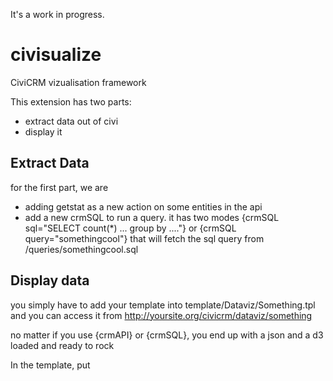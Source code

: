 It's a work in progress. 

civisualize
===========

CiviCRM vizualisation framework

This extension has two parts:
- extract data out of civi
- display it


Extract Data
-------------

for the first part, we are 
- adding getstat as a new action on some entities in the api
- add a new crmSQL to run a query. it has two modes
{crmSQL sql="SELECT count(*) ... group by ...."}
or 
{crmSQL query="somethingcool"}
that will fetch the sql query from /queries/somethingcool.sql


Display data
-----------
you simply have to add your template into template/Dataviz/Something.tpl
and you can access it from http://yoursite.org/civicrm/dataviz/something

no matter if you use {crmAPI} or {crmSQL}, you end up with a json and a d3 loaded and ready to rock

In the template, put

   <div id="theplacetograph"></div>
   <script>
     var mydata={crmAPI or crmSQL};
    {literal}
    d3("#theplacetograph").selectAll(...).data(mydata.values).domagic(...);
    
    
You have a "work in progress" few templates, the most interesting one is probably either the dashboard or /civicrm/dataviz/dc




















